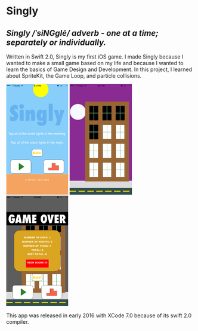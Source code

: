 # Singly

## *Singly /ˈsiNGɡlē/ adverb - one at a time; separately or individually.*

Written in Swift 2.0, Singly is my first iOS game.  I made Singly because I wanted to make a small game based on my life and because I wanted to learn the basics of Game Design and Development.  In this project, I learned about SpriteKit, the Game Loop, and particle collisions.

<img src="https://github.com/SatbirTanda/Singly/blob/master/imgs/ss1.png" width="33%">
<img src="https://github.com/SatbirTanda/Singly/blob/master/imgs/ss2.png" width="33%">
<img src="https://github.com/SatbirTanda/Singly/blob/master/imgs/ss3.png" width="33%">

This app was released in early 2016 with XCode 7.0 because of its swift 2.0 compiler.